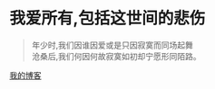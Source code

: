 # 我爱所有,包括这世间的悲伤

>年少时,我们因谁因爱或是只因寂寞而同场起舞  
>沧桑后,我们何因何故寂寞如初却宁愿形同陌路。

[我的博客](https://blog.littlecontrol.me)
